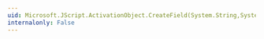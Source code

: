 ```yaml
---
uid: Microsoft.JScript.ActivationObject.CreateField(System.String,System.Reflection.FieldAttributes,System.Object)
internalonly: False
---
```

